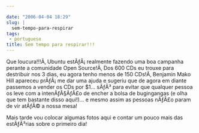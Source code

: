 ```yaml
---

date: "2006-04-04 18:29"
slug: |
  sem-tempo-para-respirar
tags:
 - portuguese
title: Sem tempo para respirar!!!
---
```


Que loucura!!!Ã‚ Ubuntu estÃƒÂ¡ realmente fazendo uma boa campanha
perante a comunidade Open Source!Ã‚ Dos 600 CDs eu trouxe para
destribuir nos 3 dias, eu agora tenho menos de 150 CDs!Ã‚ Benjamin Mako
Hill apareceu prÃƒÂ¡ me dar uma ajuda e sugeriu que de agora em diante
passemos a vender os CDs por \$1... sÃƒÂ³ para evitar que qualquer
pessoa os leve com a intenÃƒÂ§ÃƒÂ£o de encher a bolsa de bugingangas (e
olha que tem bastante disso aqui!)... e mesmo assim as pessoas nÃƒÂ£o
param de vir atÃƒÂ© a nossa mesa!

Mais tarde vou colocar algumas fotos aqui e contar um pouco mais das
estÃƒÂ³rias sobre o primeiro dia!
